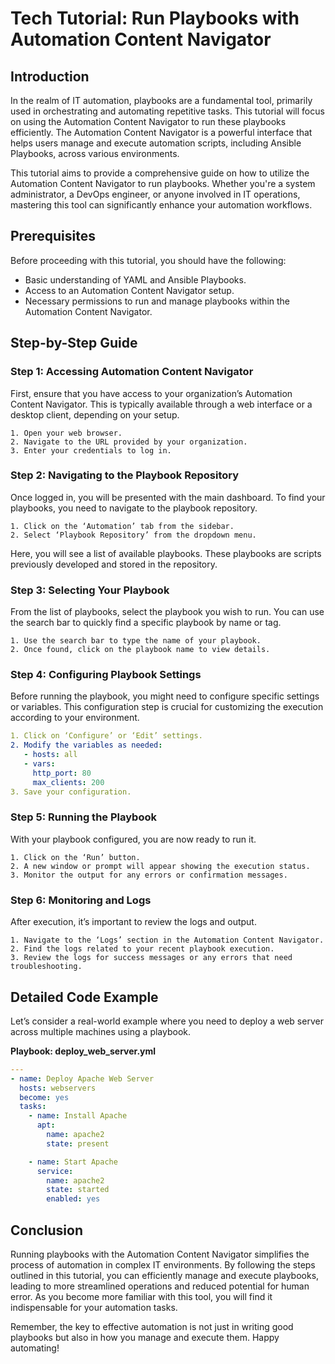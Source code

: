 # Tech Tutorial: Run Playbooks with Automation Content Navigator

## Introduction

In the realm of IT automation, playbooks are a fundamental tool, primarily used in orchestrating and automating repetitive tasks. This tutorial will focus on using the Automation Content Navigator to run these playbooks efficiently. The Automation Content Navigator is a powerful interface that helps users manage and execute automation scripts, including Ansible Playbooks, across various environments.

This tutorial aims to provide a comprehensive guide on how to utilize the Automation Content Navigator to run playbooks. Whether you're a system administrator, a DevOps engineer, or anyone involved in IT operations, mastering this tool can significantly enhance your automation workflows.

## Prerequisites

Before proceeding with this tutorial, you should have the following:
- Basic understanding of YAML and Ansible Playbooks.
- Access to an Automation Content Navigator setup.
- Necessary permissions to run and manage playbooks within the Automation Content Navigator.

## Step-by-Step Guide

### Step 1: Accessing Automation Content Navigator

First, ensure that you have access to your organization’s Automation Content Navigator. This is typically available through a web interface or a desktop client, depending on your setup.

```plaintext
1. Open your web browser.
2. Navigate to the URL provided by your organization.
3. Enter your credentials to log in.
```

### Step 2: Navigating to the Playbook Repository

Once logged in, you will be presented with the main dashboard. To find your playbooks, you need to navigate to the playbook repository.

```plaintext
1. Click on the ‘Automation’ tab from the sidebar.
2. Select ‘Playbook Repository’ from the dropdown menu.
```

Here, you will see a list of available playbooks. These playbooks are scripts previously developed and stored in the repository.

### Step 3: Selecting Your Playbook

From the list of playbooks, select the playbook you wish to run. You can use the search bar to quickly find a specific playbook by name or tag.

```plaintext
1. Use the search bar to type the name of your playbook.
2. Once found, click on the playbook name to view details.
```

### Step 4: Configuring Playbook Settings

Before running the playbook, you might need to configure specific settings or variables. This configuration step is crucial for customizing the execution according to your environment.

```yaml
1. Click on ‘Configure’ or ‘Edit’ settings.
2. Modify the variables as needed:
   - hosts: all
   - vars:
     http_port: 80
     max_clients: 200
3. Save your configuration.
```

### Step 5: Running the Playbook

With your playbook configured, you are now ready to run it.

```plaintext
1. Click on the ‘Run’ button.
2. A new window or prompt will appear showing the execution status.
3. Monitor the output for any errors or confirmation messages.
```

### Step 6: Monitoring and Logs

After execution, it’s important to review the logs and output.

```plaintext
1. Navigate to the ‘Logs’ section in the Automation Content Navigator.
2. Find the logs related to your recent playbook execution.
3. Review the logs for success messages or any errors that need troubleshooting.
```

## Detailed Code Example

Let’s consider a real-world example where you need to deploy a web server across multiple machines using a playbook.

**Playbook: deploy_web_server.yml**

```yaml
---
- name: Deploy Apache Web Server
  hosts: webservers
  become: yes
  tasks:
    - name: Install Apache
      apt:
        name: apache2
        state: present

    - name: Start Apache
      service:
        name: apache2
        state: started
        enabled: yes
```

## Conclusion

Running playbooks with the Automation Content Navigator simplifies the process of automation in complex IT environments. By following the steps outlined in this tutorial, you can efficiently manage and execute playbooks, leading to more streamlined operations and reduced potential for human error. As you become more familiar with this tool, you will find it indispensable for your automation tasks.

Remember, the key to effective automation is not just in writing good playbooks but also in how you manage and execute them. Happy automating!